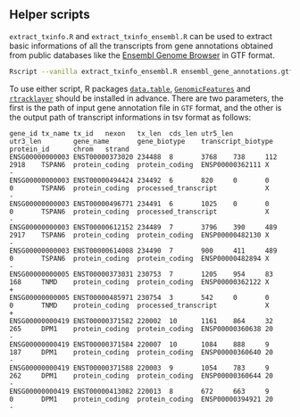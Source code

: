 ## Helper scripts

`extract_txinfo.R` and `extract_txinfo_ensembl.R` can be used to extract basic informations of all the transcripts from gene annotations obtained from public databases like the [Ensembl Genome Browser](https://www.ensembl.org/index.html?redirect=no) in GTF format.

```bash
Rscript --vanilla extract_txinfo_ensembl.R ensembl_gene_annotations.gtf txinfo.tsv
```

To use either script, R packages [`data.table`](https://cran.r-project.org/web/packages/data.table/index.html), [`GenomicFeatures`](https://bioconductor.org/packages/release/bioc/html/GenomicFeatures.html) and [`rtracklayer`](https://www.bioconductor.org/packages/release/bioc/html/rtracklayer.html) should be installed in advance. There are two parameters, the first is the path of input gene annotation file in `GTF` format, and the other is the output path of transcript informations in tsv format as follows:

```
gene_id tx_name tx_id   nexon   tx_len  cds_len utr5_len        utr3_len        gene_name       gene_biotype    transcript_biotype      protein_id      chrom   strand
ENSG00000000003 ENST00000373020 234488  8       3768    738     112     2918    TSPAN6  protein_coding  protein_coding  ENSP00000362111 X       -
ENSG00000000003 ENST00000494424 234492  6       820     0       0       0       TSPAN6  protein_coding  processed_transcript            X       -
ENSG00000000003 ENST00000496771 234491  6       1025    0       0       0       TSPAN6  protein_coding  processed_transcript            X       -
ENSG00000000003 ENST00000612152 234489  7       3796    390     489     2917    TSPAN6  protein_coding  protein_coding  ENSP00000482130 X       -
ENSG00000000003 ENST00000614008 234490  7       900     411     489     0       TSPAN6  protein_coding  protein_coding  ENSP00000482894 X       -
ENSG00000000005 ENST00000373031 230753  7       1205    954     83      168     TNMD    protein_coding  protein_coding  ENSP00000362122 X       +
ENSG00000000005 ENST00000485971 230754  3       542     0       0       0       TNMD    protein_coding  processed_transcript            X       +
ENSG00000000419 ENST00000371582 220002  10      1161    864     32      265     DPM1    protein_coding  protein_coding  ENSP00000360638 20      -
ENSG00000000419 ENST00000371584 220007  10      1084    888     9       187     DPM1    protein_coding  protein_coding  ENSP00000360640 20      -
ENSG00000000419 ENST00000371588 220003  9       1054    783     9       262     DPM1    protein_coding  protein_coding  ENSP00000360644 20      -
ENSG00000000419 ENST00000413082 220013  8       672     663     9       0       DPM1    protein_coding  protein_coding  ENSP00000394921 20      -
```
